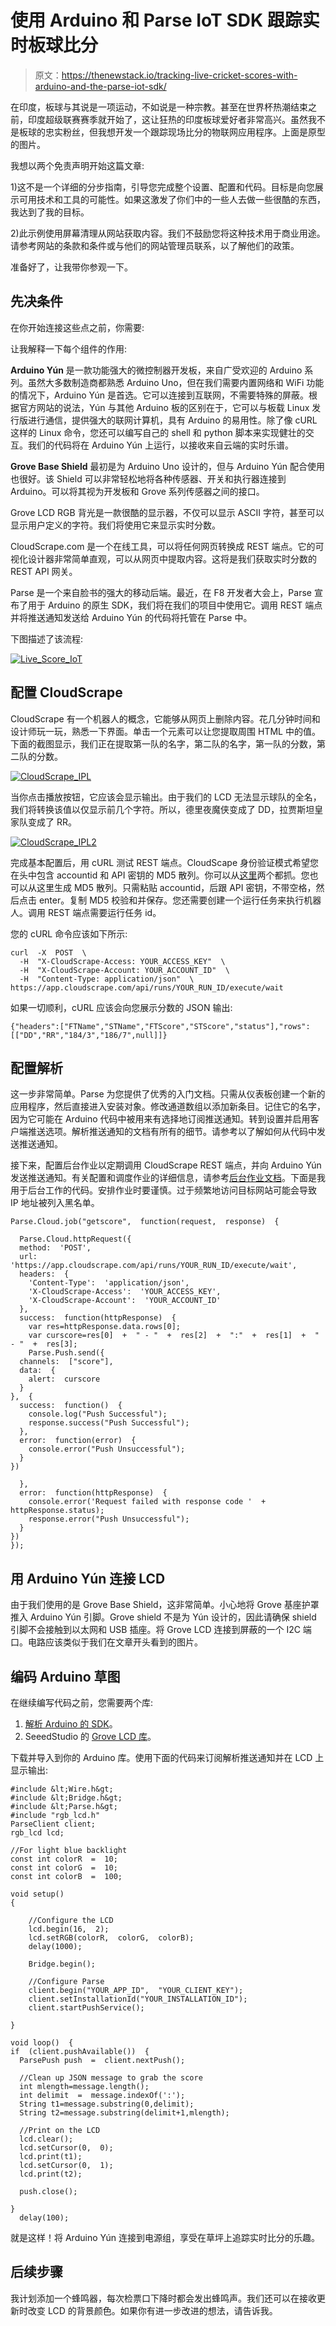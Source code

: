 # 使用 Arduino 和 Parse IoT SDK 跟踪实时板球比分

> 原文：<https://thenewstack.io/tracking-live-cricket-scores-with-arduino-and-the-parse-iot-sdk/>

在印度，板球与其说是一项运动，不如说是一种宗教。甚至在世界杯热潮结束之前，印度超级联赛赛季就开始了，这让狂热的印度板球爱好者非常高兴。虽然我不是板球的忠实粉丝，但我想开发一个跟踪现场比分的物联网应用程序。上面是原型的图片。

我想以两个免责声明开始这篇文章:

1)这不是一个详细的分步指南，引导您完成整个设置、配置和代码。目标是向您展示可用技术和工具的可能性。如果这激发了你们中的一些人去做一些很酷的东西，我达到了我的目标。

2)此示例使用屏幕清理从网站获取内容。我们不鼓励您将这种技术用于商业用途。请参考网站的条款和条件或与他们的网站管理员联系，以了解他们的政策。

准备好了，让我带你参观一下。

## 先决条件

在你开始连接这些点之前，你需要:

让我解释一下每个组件的作用:

**Arduino Yún** 是一款功能强大的微控制器开发板，来自广受欢迎的 Arduino 系列。虽然大多数制造商都熟悉 Arduino Uno，但在我们需要内置网络和 WiFi 功能的情况下，Arduino Yún 是首选。它可以连接到互联网，不需要特殊的屏蔽。根据官方网站的说法，Yún 与其他 Arduino 板的区别在于，它可以与板载 Linux 发行版进行通信，提供强大的联网计算机，具有 Arduino 的易用性。除了像 cURL 这样的 Linux 命令，您还可以编写自己的 shell 和 python 脚本来实现健壮的交互。我们的代码将在 Arduino Yún 上运行，以接收来自云端的实时乐谱。

**Grove Base Shield** 最初是为 Arduino Uno 设计的，但与 Arduino Yún 配合使用也很好。该 Shield 可以非常轻松地将各种传感器、开关和执行器连接到 Arduino。可以将其视为开发板和 Grove 系列传感器之间的接口。

Grove LCD RGB 背光是一款很酷的显示器，不仅可以显示 ASCII 字符，甚至可以显示用户定义的字符。我们将使用它来显示实时分数。

CloudScrape.com 是一个在线工具，可以将任何网页转换成 REST 端点。它的可视化设计器非常简单直观，可以从网页中提取内容。这将是我们获取实时分数的 REST API 网关。

Parse 是一个来自脸书的强大的移动后端。最近，在 F8 开发者大会上，Parse 宣布了用于 Arduino 的原生 SDK，我们将在我们的项目中使用它。调用 REST 端点并将推送通知发送给 Arduino Yún 的代码将托管在 Parse 中。

下图描述了该流程:

[![Live_Score_IoT](img/33011d4fb02c80304f81bb3292035447.png)](https://thenewstack.io/wp-content/uploads/2015/04/Live_Score_IoT.png)

## 配置 CloudScrape

CloudScrape 有一个机器人的概念，它能够从网页上删除内容。花几分钟时间和设计师玩一玩，熟悉一下界面。单击一个元素可以让您提取周围 HTML 中的值。下面的截图显示，我们正在提取第一队的名字，第二队的名字，第一队的分数，第二队的分数。

[![CloudScrape_IPL](img/a966e3f70aef2e7705ba58c6021e86d2.png)](https://thenewstack.io/wp-content/uploads/2015/04/CloudScrape_IPL.png)

当你点击播放按钮，它应该会显示输出。由于我们的 LCD 无法显示球队的全名，我们将转换该值以仅显示前几个字符。所以，德里夜魔侠变成了 DD，拉贾斯坦皇家队变成了 RR。

[![CloudScrape_IPL2](img/9f3bf0e7151ad024dddb3cda1b7733e0.png)](https://thenewstack.io/wp-content/uploads/2015/04/CloudScrape_IPL2.png)

完成基本配置后，用 cURL 测试 REST 端点。CloudScape 身份验证模式希望您在头中包含 accountid 和 API 密钥的 MD5 散列。你可以从[这里](https://app.cloudscrape.com/#/api)两个都抓。您也可以从这里生成 MD5 散列。只需粘贴 accountid，后跟 API 密钥，不带空格，然后点击 enter。复制 MD5 校验和并保存。您还需要创建一个运行任务来执行机器人。调用 REST 端点需要运行任务 id。

您的 cURL 命令应该如下所示:

```
curl  -X  POST  \
  -H  "X-CloudScrape-Access: YOUR_ACCESS_KEY"  \
  -H  "X-CloudScrape-Account: YOUR_ACCOUNT_ID"  \
  -H  "Content-Type: application/json"  \  https://app.cloudscrape.com/api/runs/YOUR_RUN_ID/execute/wait

```

如果一切顺利，cURL 应该会向您展示分数的 JSON 输出:

```
{"headers":["FTName","STName","FTScore","STScore","status"],"rows":[["DD","RR","184/3","186/7",null]]}

```

## 配置解析

这一步非常简单。Parse 为您提供了优秀的入门文档。只需从仪表板创建一个新的应用程序，然后直接进入安装对象。修改通道数组以添加新条目。记住它的名字，因为它可能在 Arduino 代码中被用来有选择地订阅推送通知。转到设置并启用客户端推送选项。解析推送通知的文档有所有的细节。请参考以了解如何从代码中发送推送通知。

接下来，配置后台作业以定期调用 CloudScrape REST 端点，并向 Arduino Yún 发送推送通知。有关配置和调度作业的详细信息，请参考[后台作业文档](https://www.parse.com/docs/cloud_code_guide#jobs)。下面是我用于后台工作的代码。安排作业时要谨慎。过于频繁地访问目标网站可能会导致 IP 地址被列入黑名单。

```
Parse.Cloud.job("getscore",  function(request,  response)  {

  Parse.Cloud.httpRequest({
  method:  'POST',
  url:  'https://app.cloudscrape.com/api/runs/YOUR_RUN_ID/execute/wait',
  headers:  {
    'Content-Type':  'application/json',
    'X-CloudScrape-Access':  'YOUR_ACCESS_KEY',
    'X-CloudScrape-Account':  'YOUR_ACCOUNT_ID'
  },  
  success:  function(httpResponse)  {
    var res=httpResponse.data.rows[0];
    var curscore=res[0]  +  " - "  +  res[2]  +  ":"  +  res[1]  +  " - "  +  res[3];
    Parse.Push.send({
  channels:  ["score"],
  data:  {
    alert:  curscore
  }
},  {
  success:  function()  {
    console.log("Push Successful");
    response.success("Push Successful");
  },
  error:  function(error)  {
    console.error("Push Unsuccessful");
  }
})

  },
  error:  function(httpResponse)  {
    console.error('Request failed with response code '  +  httpResponse.status);
    response.error("Push Unsuccessful");
  }
})
});

```

## 用 Arduino Yún 连接 LCD

由于我们使用的是 Grove Base Shield，这非常简单。小心地将 Grove 基座护罩推入 Arduino Yún 引脚。Grove shield 不是为 Yún 设计的，因此请确保 shield 引脚不会接触到以太网和 USB 插座。将 Grove LCD 连接到屏蔽的一个 I2C 端口。电路应该类似于我们在文章开头看到的图片。

## 编码 Arduino 草图

在继续编写代码之前，您需要两个库:

1.  [解析 Arduino 的 SDK](https://github.com/ParsePlatform/parse-embedded-sdks)。
2.  SeeedStudio 的 [Grove LCD 库](https://github.com/Seeed-Studio/Grove_LCD_RGB_Backlight)。

下载并导入到你的 Arduino 库。使用下面的代码来订阅解析推送通知并在 LCD 上显示输出:

```
#include &lt;Wire.h&gt;
#include &lt;Bridge.h&gt;
#include &lt;Parse.h&gt;
#include "rgb_lcd.h"
ParseClient client;
rgb_lcd lcd;

//For light blue backlight
const int colorR  =  10;
const int colorG  =  10;
const int colorB  =  100;

void setup()  
{

    //Configure the LCD
    lcd.begin(16,  2);
    lcd.setRGB(colorR,  colorG,  colorB);
    delay(1000);

    Bridge.begin();

    //Configure Parse
    client.begin("YOUR_APP_ID",  "YOUR_CLIENT_KEY");
    client.setInstallationId("YOUR_INSTALLATION_ID");
    client.startPushService();

}

void loop()  {
if  (client.pushAvailable())  {
  ParsePush push  =  client.nextPush();

  //Clean up JSON message to grab the score
  int mlength=message.length();
  int delimit  =  message.indexOf(':');
  String t1=message.substring(0,delimit);
  String t2=message.substring(delimit+1,mlength);

  //Print on the LCD
  lcd.clear();
  lcd.setCursor(0,  0);
  lcd.print(t1);
  lcd.setCursor(0,  1);
  lcd.print(t2);

  push.close();

}
  delay(100);

```

就是这样！将 Arduino Yún 连接到电源组，享受在草坪上追踪实时比分的乐趣。

## 后续步骤

我计划添加一个蜂鸣器，每次检票口下降时都会发出蜂鸣声。我们还可以在接收更新时改变 LCD 的背景颜色。如果你有进一步改进的想法，请告诉我。

<svg xmlns:xlink="http://www.w3.org/1999/xlink" viewBox="0 0 68 31" version="1.1"><title>Group</title> <desc>Created with Sketch.</desc></svg>